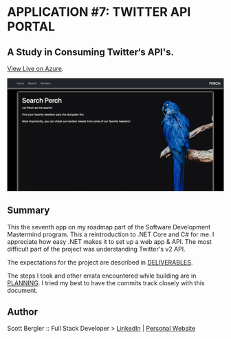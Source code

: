# APPLICATION #7: TWITTER API PORTAL

## A Study in Consuming Twitter‘s API's.

[View Live on Azure](https://twitterportal.azurewebsites.net/).

![](./twitter.png)

## Summary

This the seventh app on my roadmap part of the Software Development Mastermind program. This a reintroduction to .NET Core and C# for me. I appreciate how easy .NET makes it to set up a web app & API. The most difficult part of the project was understanding Twitter's v2 API.

The expectations for the project are described in [DELIVERABLES](./DELIVERABLES.md).

The steps I took and other errata encountered while building are in [PLANNING](./PLANNING.md). I tried my best to have the commits track closely with this document.

## Author

Scott Bergler :: Full Stack Developer > [LinkedIn](https://www.linkedin.com/in/scott-bergler/) | [Personal Website](https://oceancode.dev/)
